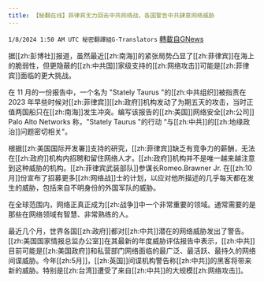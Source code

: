 ```yaml
---
title: 【秘翻在线】菲律宾无力回击中共网络战，各国警告中共肆意网络威胁
---
```

`1/8/2024 1:50 AM UTC 秘密翻譯組G-Translators` [轉載自GNews](https://gnews.org/articles/2194985)

据[[zh:彭博社]]报道，虽然最近[[zh:南海]]的紧张局势凸显了[[zh:菲律宾]]在海上的脆弱性，但更隐蔽的[[zh:中共国]]家级支持的[[zh:网络攻击]]可能是[[zh:菲律宾]]面临的更大挑战。

在 11 月的一份报告中，一个名为 "Stately Taurus "的[[zh:中共组织]]被指责在 2023 年早些时候对[[zh:菲律宾]][[zh:政府]]机构发动了为期五天的攻击，当时正值两国船只在[[zh:南海]]发生冲突。编写该报告的[[zh:美国]]网络安全[[zh:公司]] Palo Alto Networks 称，"Stately Taurus "的行动 “与[[zh:中共]]的[[zh:地缘政治]]问题密切相关"。

根据[[zh:美国国际开发署]]支持的研究，[[zh:菲律宾]]缺乏有竞争力的薪酬，无法在[[zh:政府]]机构内招聘和留住网络人才。[[zh:政府]]机构并不是唯一越来越注意到这种威胁的机构。[[zh:菲律宾武装部队]]参谋长Romeo.Brawner Jr. 在[[zh:10月]]份宣布了招募更多[[zh:网络战]]士的计划，以应对他所描述的几乎每天都在发生的威胁，包括来自不明身份的外国军队的威胁。

在全球范围内，网络正真正成为[[zh:战争]]中一个非常重要的领域。通常需要的是那些在网络领域有智慧、非常熟练的人。

最近几个月，世界各国[[zh:政府]]都对[[zh:中共]]潜在的网络威胁发出了警告。[[zh:美国国家情报总监办公室]]在其最新的年度威胁评估报告中表示，[[zh:中共]]目前可能是[[zh:美国政府]]和私营部门网络面临的最广泛、最活跃、最持久的网络间谍威胁。今年[[zh:5月]]，[[zh:英国]]间谍机构警告称[[zh:中共]]的黑客将带来新的威胁。特别是[[zh:台湾]]遭受了来自[[zh:中共]]的大规模[[zh:网络攻击]]。
